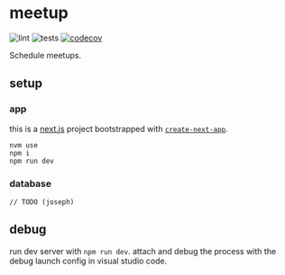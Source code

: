 # meetup

![lint](https://github.com/Return0Software/meetup/workflows/lint/badge.svg)
![tests](https://github.com/Return0Software/meetup/workflows/UnitTests/badge.svg)
[![codecov](https://codecov.io/gh/Return0Software/meetup/branch/master/graph/badge.svg)](https://codecov.io/gh/Return0Software/meetup)

Schedule meetups.

## setup

### app

this is a [next.js](https://nextjs.org/) project bootstrapped with [`create-next-app`](https://github.com/vercel/next.js/tree/canary/packages/create-next-app).

```shell
nvm use
npm i
npm run dev
```

### database

`// TODO (joseph)`

## debug

run dev server with `npm run dev`. attach and debug the process with the debug launch config in visual studio code.
